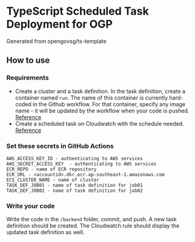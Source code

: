 # TypeScript Scheduled Task Deployment for OGP
Generated from opengovsg/ts-template

## How to use

### Requirements

- Create a cluster and a task definition. In the task definition, create a container named `run`. The name of this container is currently hard-coded in the Github workflow. For that container, specify any image name - it will be updated by the workflow when your code is pushed.
[Reference](https://docs.aws.amazon.com/AmazonECS/latest/userguide/create_cluster.html)
- Create a scheduled task on Cloudwatch with the schedule needed. [Reference](https://docs.aws.amazon.com/AmazonECS/latest/userguide/scheduled_tasks.html)
### Set these secrets in GitHub Actions 
```
AWS_ACCESS_KEY_ID - authenticating to AWS services
AWS_SECRET_ACCESS_KEY  - authenticating to AWS services
ECR_REPO - name of ECR repository
ECR_URL - <accountid>.dkr.ecr.ap-southeast-1.amazonaws.com
ECS_CLUSTER_NAME - name of cluster
TASK_DEF_JOB01 - name of task definition for job01
TASK_DEF_JOB02 - name of task definition for job02
```
### Write your code
Write the code in the `/backend` folder, commit, and push. A new task definition should be created. The Cloudwatch rule should display the updated task definition as well. 